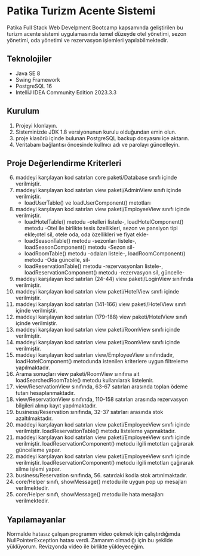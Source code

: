 # Patika Turizm Acente Sistemi

Patika Full Stack Web Develpment Bootcamp kapsamında geliştirilen bu turizm acente sistemi uygulamasında temel düzeyde otel yönetimi, sezon yönetimi, oda yönetimi ve rezervasyon işlemleri yapılabilmektedir.

## Teknolojiler
* Java SE 8
* Swing Framework
* PostgreSQL 16
* IntelliJ IDEA Community Edition 2023.3.3 

## Kurulum

1. Projeyi klonlayın.
2. Sisteminizde JDK 1.8 versiyonunun kurulu olduğundan emin olun.
3. proje klasörü içinde bulunan PostgreSQL backup dosyasını içe aktarın.
4. Veritabanı bağlantısı öncesinde kullnıcı adı ve parolayı güncelleyin.

## Proje Değerlendirme Kriterleri  
6. maddeyi karşılayan kod satırları core paketi/Database sınıfı içinde verilmiştir.
7. maddeyi karşılayan kod satırları view paketi/AdminView sınıfı içinde verilmiştir.
   * loadUserTable() ve loadUserComponent() metotları
8. maddeyi karşılayan kod satırları view paketi/EmployeeView sınıfı içinde verilmiştir.
   * loadHotelTable() metodu -otelleri listele-, loadHotelComponent() metodu -Otel ile birlikte tesis özellikleri, sezon ve pansiyon tipi ekle;otel sil, otele oda, oda özellikleri ve fiyat ekle-
   * loadSeasonTable() metodu -sezonları listele-, loadSeasonComponent() metodu -Sezon sil-
   * loadRoomTable() metodu -odaları listele-, loadRoomComponent() metodu -Oda güncelle, sil-
   * loadReservationTable() metodu -rezervasyonları listele-, loadReservationComponent() metodu -rezervasyon sil, güncelle-
9. maddeyi karşılayan kod satırları (24-44) view paketi/LoginView sınıfında verilmiştir.  
10. maddeyi karşılayan kod satırları view paketi/HotelView sınıfı içinde verilmiştir.
11. maddeyi karşılayan kod satırları (141-166) view paketi/HotelView sınıfı içinde verilmiştir.
12. maddeyi karşılayan kod satırları (179-188) view paketi/HotelView sınıfı içinde verilmiştir.
13. maddeyi karşılayan kod satırları view paketi/RoomView sınıfı içinde verilmiştir.
14. maddeyi karşılayan kod satırları view paketi/RoomView sınıfı içinde verilmiştir.
15. maddeyi karşılayan kod satırları view/EmployeeView sınıfındadır, loadHotelComponent() metodunda istenilen kriterlere uygun filtreleme yapılmaktadır.
16. Arama sonuçları view paketi/RoomView sınıfına ait loadSearchedRoomTable() metodu kullanılarak listelenir.
17. view/ReservationView sınıfında, 63-67  satırları arasında toplan ödeme tutarı hesaplanmaktadır.
18. view/ReservationView sınıfında, 110-158 satırları arasında rezervasyon bilgileri alınıp kayıt yapılmaktadır.
19. business/Reservation sınıfında, 32-37 satırları arasında stok azaltılmaktadır.
20. maddeyi karşılayan kod satırları view paketi/EmployeeView sınıfı içinde verilmiştir. loadReservationTable() metodu listeleme yapmaktadır.
21. maddeyi karşılayan kod satırları view paketi/EmployeeView sınıfı içinde verilmiştir. loadReservationComponent() metodu ilgili metotları çağırarak güncelleme yapar.
22. maddeyi karşılayan kod satırları view paketi/EmployeeView sınıfı içinde verilmiştir. loadReservationComponent() metodu ilgili metotları çağırarak silme işlemi yapar.
23. business/Reservation sınıfında, 56. satırdaki kodla stok artırılmaktadır.
24. core/Helper sınıfı, showMessage() metodu ile uygun pop up mesajları verilmektedir.
25. core/Helper sınıfı, showMessage() metodu ile hata mesajları verilmektedir.

## Yapılamayanlar

Normalde hatasız çalışan programım video çekmek için çalıştırdığımda NullPointerException hatası verdi. Zamanım olmadığı için bu şekilde yüklüyorum.
Revizyonda video ile birlikte yükleyeceğim.
